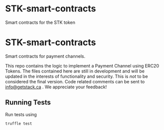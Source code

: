 # STK-smart-contracts
Smart contracts for the STK token

# STK-smart-contracts
Smart contracts for payment channels.

This repo contains the logic to implement a Payment Channel using ERC20 Tokens. The files contained here are still in development and will be updated in the interests of functionality and security. This is *not* to be considered the final version. Code related comments can be sent to info@getstack.ca . We appreciate your feedback!    

## Running Tests

Run tests using

`truffle test`
